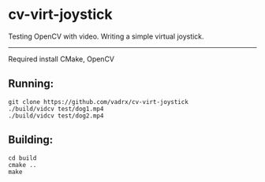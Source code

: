 # cv-virt-joystick
Testing OpenCV with video. Writing a simple virtual joystick.

***
Required install CMake, OpenCV

<h2> Running: </h2>

```
git clone https://github.com/vadrx/cv-virt-joystick
./build/vidcv test/dog1.mp4
./build/vidcv test/dog2.mp4
```

<h2> Building: </h2>

```
cd build
cmake ..
make
```
